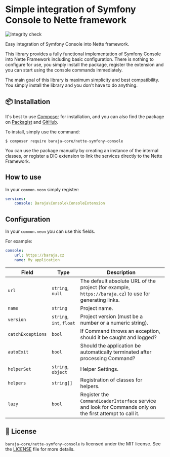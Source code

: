 Simple integration of Symfony Console to Nette framework
========================================================

![Integrity check](https://github.com/baraja-core/nette-symfony-console/workflows/Integrity%20check/badge.svg)

Easy integration of Symfony Console into Nette framework.

This library provides a fully functional implementation of Symfony Console into Nette Framework including basic configuration. There is nothing to configure for use, you simply install the package, register the extension and you can start using the console commands immediately.

The main goal of this library is maximum simplicity and best compatibility. You simply install the library and you don't have to do anything.

📦 Installation
---------------

It's best to use [Composer](https://getcomposer.org) for installation, and you can also find the package on
[Packagist](https://packagist.org/packages/baraja-core/nette-symfony-console) and
[GitHub](https://github.com/baraja-core/nette-symfony-console).

To install, simply use the command:

```shell
$ composer require baraja-core/nette-symfony-console
```

You can use the package manually by creating an instance of the internal classes, or register a DIC extension to link the services directly to the Nette Framework.

How to use
----------

In your `common.neon` simply register:

```yaml
services:
    console: Baraja\Console\ConsoleExtension
```

Configuration
-------------

In your `common.neon` you can use this fields.

For example:

```yaml
console:
    url: https://baraja.cz
    name: My application
```

| Field             | Type               | Description |
|-------------------|--------------------|-------------|
| `url`             | `string`, `null`      | The default absolute URL of the project (for example, `https://baraja.cz`) to use for generating links.
| `name`            | `string`           | Project name.
| `version`         | `string`, `int`, `float` | Project version (must be a number or a numeric string).
| `catchExceptions` | `bool`             | If Command throws an exception, should it be caught and logged?
| `autoExit`        | `bool`             | Should the application be automatically terminated after processing Command?
| `helperSet`       | `string`, `object`    | Helper Settings.
| `helpers`         | `string[]`         | Registration of classes for helpers.
| `lazy`            | `bool`             | Register the `CommandLoaderInterface` service and look for Commands only on the first attempt to call it.

📄 License
-----------

`baraja-core/nette-symfony-console` is licensed under the MIT license. See the [LICENSE](https://github.com/baraja-core/nette-symfony-console/blob/master/LICENSE) file for more details.
